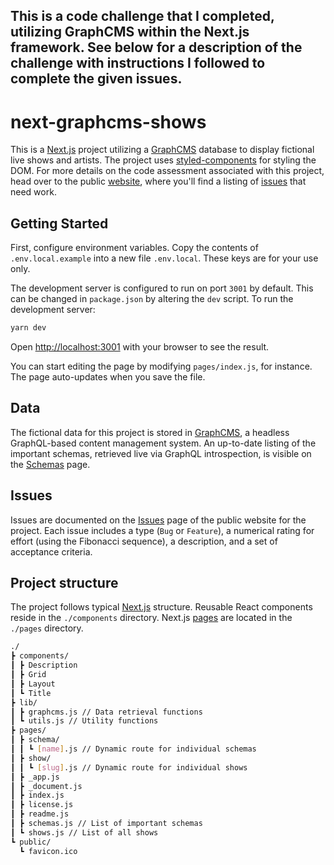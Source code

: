 This is a code challenge that I completed, utilizing GraphCMS within the Next.js framework. See below for a description of the challenge with instructions I followed to complete the given issues.
---

# next-graphcms-shows

This is a [Next.js] project utilizing a [GraphCMS] database to display fictional live shows and artists. The project uses [styled-components] for styling the DOM. For more details on the code assessment associated with this project, head over to the public [website](https://codevalapp.github.io/next-graphcms-shows/), where you'll find a listing of [issues](#issues) that need work.

## Getting Started

First, configure environment variables. Copy the contents of `.env.local.example` into a new file `.env.local`. These keys are for your use only.

The development server is configured to run on port `3001` by default. This can be changed in `package.json` by altering the `dev` script. To run the development server:

```bash
yarn dev
```

Open [http://localhost:3001](http://localhost:3001) with your browser to see the result.

You can start editing the page by modifying `pages/index.js`, for instance. The page auto-updates when you save the file.

## Data
The fictional data for this project is stored in [GraphCMS], a headless GraphQL-based content management system. An up-to-date listing of the important schemas, retrieved live via GraphQL introspection, is visible on the [Schemas](http://localhost:3001/schemas) page.

## Issues
Issues are documented on the [Issues](https://codevalapp.github.io/next-graphcms-shows/issues/) page of the public website for the project. Each issue includes a type (`Bug` or `Feature`), a numerical rating for effort (using the Fibonacci sequence), a description, and a set of acceptance criteria.

## Project structure
The project follows typical [Next.js] structure. Reusable React components reside in the `./components` directory. Next.js [pages](https://nextjs.org/docs/basic-features/pages) are located in the `./pages` directory.

```bash
./
┣ components/
┃ ┣ Description
┃ ┣ Grid
┃ ┣ Layout
┃ ┗ Title
┣ lib/
┃ ┣ graphcms.js // Data retrieval functions
┃ ┗ utils.js // Utility functions
┣ pages/
┃ ┣ schema/
┃ ┃ ┗ [name].js // Dynamic route for individual schemas
┃ ┣ show/
┃ ┃ ┗ [slug].js // Dynamic route for individual shows
┃ ┣ _app.js
┃ ┣ _document.js
┃ ┣ index.js
┃ ┣ license.js
┃ ┣ readme.js
┃ ┣ schemas.js // List of important schemas
┃ ┗ shows.js // List of all shows
┗ public/
  ┗ favicon.ico
```

[Next.js]: https://nextjs.org/
[GraphCMS]: https://graphcms.com/
[styled-components]: https://styled-components.com/
